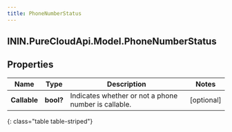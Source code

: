 ```yaml
---
title: PhoneNumberStatus
---
```

## ININ.PureCloudApi.Model.PhoneNumberStatus

## Properties

|Name | Type | Description | Notes|
|------------ | ------------- | ------------- | -------------|
| **Callable** | **bool?** | Indicates whether or not a phone number is callable. | [optional] |
{: class="table table-striped"}


